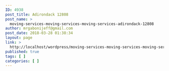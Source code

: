 ```yaml
---
ID: 4938
post_title: Adirondack 12808
post_name: >
  moving-services-moving-services-moving-services-adirondack-12808
author: mrgabonijeff@gmail.com
post_date: 2018-03-28 01:38:34
layout: page
link: >
  http://localhost/wordpress/moving-services-moving-services-moving-services-adirondack-12808/
published: true
tags: [ ]
categories: [ ]
---
```

